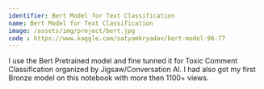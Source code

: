 ```yaml
---
identifier: Bert Model for Text Classification
name: Bert Model for Text Classification
image: /assets/img/project/bert.jpg
code : https://www.kaggle.com/satyamkryadav/bert-model-96-77
---
```


I use the Bert Pretrained model and fine tunned it for Toxic Comment Classification organized by Jigsaw/Conversation AI. I had also got my first Bronze model on this notebook with more then 1100+ views.
